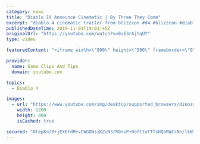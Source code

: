 ```yaml
---
category: news
title: "Diablo IV Announce Cinematic | By Three They Come"
excerpt: "diablo 4 cinematic trailer from blizzcon #d4 #blizzcon #diablo."
publishedDateTime: 2019-11-01T19:01:45Z
originalUrl: "https://youtube.com/watch?v=0vE3rAjtqUY"
type: video

featuredContent: "<iframe width=\"800\" height=\"500\" frameborder=\"0\" src=\"https://www.youtube.com/embed/0vE3rAjtqUY\" allow=\"accelerometer; autoplay; encrypted-media; gyroscope; picture-in-picture\" allowfullscreen></iframe>"

provider:
  name: Game Clips And Tips
  domain: youtube.com

topics:
  - Diablo 4

images:
  - url: "https://www.youtube.com/img/desktop/supported_browsers/dinosaur.png"
    width: 1200
    height: 800
    isCached: true

secured: "OFepKnJB+jEX6FdM+vCWGDWsiKZuN3/R0+vP+0ofttuFTTsHQhRWCrNn/lkW36yUaFreK7pnYAI5LqsdA14vFgVmtIVrEKspT3fn6Cc8rLXeDcD3FetjBHALS92MZ+enyvhHU5imKzHB3IZNx/8kDWVwNwMwEj3YE4sqOxhB0Yv+sj70axAhmzkrt8ZMqYQT7k9OE+l9OEWGbjEPms297Idg3AlVCweg8eoemFxmP8RyRlWFW0yuj/HJcIi6/8tDsSDFiWxVDw87qRFsM04ysy4mrWai82cN+cVB0hCZdXNioWrtF3IoUmMPsOsF4AbGhvfJC8lxMSEGii+5IH8DlHwH3nHE+YeVS5SPO8M6mF2WUa6VjpuYtgkYLIkBVS0w70qCstYXfsdI9wXHYVLPww==;A9ksABeYoP6ev/oiJgABGQ=="
---
```


